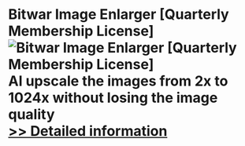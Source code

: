 # Bitwar Image Enlarger [Quarterly Membership License]<br />![Bitwar Image Enlarger [Quarterly Membership License]](https://mycommerce.akamaized.net/api/pimages/P301016513/BIG/301016513.PNG)<br />AI upscale the images from 2x to 1024x without losing the image quality<br />[>> Detailed information](https://secure.shareit.com/shareit/product.html?productid=301016513&affiliateid=200057808)